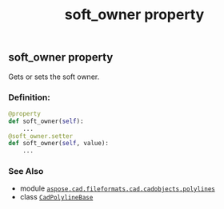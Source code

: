 ﻿---
title: soft_owner property
second_title: Aspose.CAD for Python via .NET API References
description: 
type: docs
weight: 400
url: /aspose.cad.fileformats.cad.cadobjects.polylines/cadpolylinebase/soft_owner/
is_root: false
---

## soft_owner property


Gets or sets the soft owner.
### Definition:
```python
@property
def soft_owner(self):
    ...
@soft_owner.setter
def soft_owner(self, value):
    ...
```

### See Also
* module [`aspose.cad.fileformats.cad.cadobjects.polylines`](../../)
* class [`CadPolylineBase`](/cad/python-net/aspose.cad.fileformats.cad.cadobjects.polylines/cadpolylinebase)
